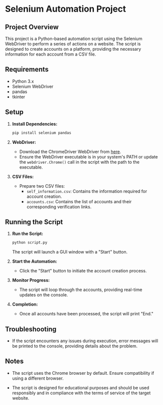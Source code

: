 # Selenium Automation Project

## Project Overview

This project is a Python-based automation script using the Selenium WebDriver to perform a series of actions on a website. The script is designed to create accounts on a platform, providing the necessary information for each account from a CSV file.

## Requirements

- Python 3.x
- Selenium WebDriver
- pandas
- tkinter

## Setup

1. **Install Dependencies:**
    ```bash
    pip install selenium pandas
    ```

2. **WebDriver:**
    - Download the ChromeDriver WebDriver from [here](https://sites.google.com/chromium.org/driver/).
    - Ensure the WebDriver executable is in your system's PATH or update the `webdriver.Chrome()` call in the script with the path to the executable.

3. **CSV Files:**
    - Prepare two CSV files:
        - `self_information.csv`: Contains the information required for account creation.
        - `accounts.csv`: Contains the list of accounts and their corresponding verification links.

## Running the Script

1. **Run the Script:**
    ```bash
    python script.py
    ```
    The script will launch a GUI window with a "Start" button.

2. **Start the Automation:**
    - Click the "Start" button to initiate the account creation process.

3. **Monitor Progress:**
    - The script will loop through the accounts, providing real-time updates on the console.

4. **Completion:**
    - Once all accounts have been processed, the script will print "End."

## Troubleshooting

- If the script encounters any issues during execution, error messages will be printed to the console, providing details about the problem.

## Notes

- The script uses the Chrome browser by default. Ensure compatibility if using a different browser.

- The script is designed for educational purposes and should be used responsibly and in compliance with the terms of service of the target website.
